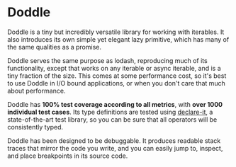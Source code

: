 # Doddle

Doddle is a tiny but incredibly versatile library for working with iterables. It also introduces its own simple yet elegant lazy primitive, which has many of the same qualities as a promise.

Doddle serves the same purpose as lodash, reproducing much of its functionality, except that works on any iterable or async iterable, and is a tiny fraction of the size. This comes at some performance cost, so it's best to use Doddle in I/O bound applications, or when you don't care that much about performance.

Doddle has **100% test coverage according to all metrics**, with **over 1000 individual test cases**. Its type definitions are tested using [declare-it](https://github.com/GregRos/declare-it), a state-of-the-art test library, so you can be sure that all operators will be consistently typed.

Doddle has been designed to be debuggable. It produces readable stack traces that mirror the code you write, and you can easily jump to, inspect, and place breakpoints in its source code.
